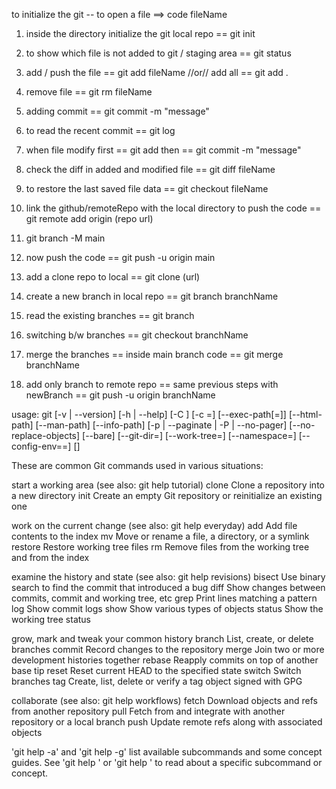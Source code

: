 to initialize the git
-- to open a file ==> code fileName

1. inside the directory initialize the git local repo == git init
2. to show which file is not added to git / staging area == git status
3. add / push the file == git add fileName //or// add all == git add .
4. remove file == git rm fileName
5. adding commit == git commit -m "message"
6. to read the recent commit == git log 
7. when file modify first == git add then == git commit -m "message"
8. check the diff in added and modified file == git diff fileName
9. to restore the last saved file data == git checkout fileName

10. link the github/remoteRepo with the local directory to push the code == git remote add origin (repo url)
11. git branch -M main
12. now push the code == git push -u origin main

13. add a clone repo to local == git clone (url)

14. create a new branch in local repo == git branch branchName
15. read the existing branches == git branch
16. switching b/w branches == git checkout branchName

17. merge the branches == inside main branch code == git merge branchName
18. add only branch to remote repo == same previous steps with newBranch == git push -u origin branchName







usage: git [-v | --version] [-h | --help] [-C <path>] [-c <name>=<value>]
           [--exec-path[=<path>]] [--html-path] [--man-path] [--info-path]
           [-p | --paginate | -P | --no-pager] [--no-replace-objects] [--bare]
           [--git-dir=<path>] [--work-tree=<path>] [--namespace=<name>]
           [--config-env=<name>=<envvar>] <command> [<args>]

These are common Git commands used in various situations:

start a working area (see also: git help tutorial)
   clone     Clone a repository into a new directory
   init      Create an empty Git repository or reinitialize an existing one

work on the current change (see also: git help everyday)
   add       Add file contents to the index
   mv        Move or rename a file, a directory, or a symlink
   restore   Restore working tree files
   rm        Remove files from the working tree and from the index

examine the history and state (see also: git help revisions)
   bisect    Use binary search to find the commit that introduced a bug
   diff      Show changes between commits, commit and working tree, etc
   grep      Print lines matching a pattern
   log       Show commit logs
   show      Show various types of objects
   status    Show the working tree status

grow, mark and tweak your common history
   branch    List, create, or delete branches
   commit    Record changes to the repository
   merge     Join two or more development histories together
   rebase    Reapply commits on top of another base tip
   reset     Reset current HEAD to the specified state
   switch    Switch branches
   tag       Create, list, delete or verify a tag object signed with GPG

collaborate (see also: git help workflows)
   fetch     Download objects and refs from another repository
   pull      Fetch from and integrate with another repository or a local branch
   push      Update remote refs along with associated objects

'git help -a' and 'git help -g' list available subcommands and some
concept guides. See 'git help <command>' or 'git help <concept>'
to read about a specific subcommand or concept.